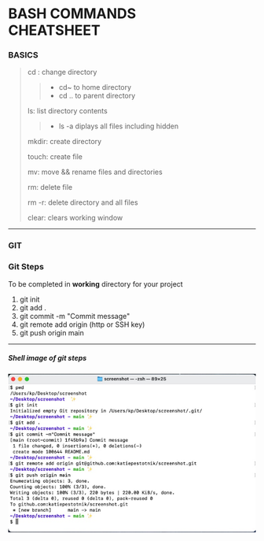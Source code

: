 
# BASH COMMANDS<br> CHEATSHEET

### BASICS

> cd : change directory<br>
>
>>- cd~ to home directory<br>
>>- cd .. to parent directory<br>
>
>ls: list directory contents<br>
>
>>- ls -a diplays all files including hidden<br>
>
>mkdir: create directory<br>
>
>touch: create file<br>
>
>mv: move && rename files and directories<br>
>
>rm: delete file<br>
>
>rm -r: delete directory and all files<br>
>
>clear: clears working window<br>

---
### GIT

### Git Steps
To be completed in **working** directory for your project

1. git init
2. git add .
3. git commit -m "Commit message"
4. git remote add origin (http or SSH key) 
5. git push origin main

---
##### Shell image of git steps
![](git-steps.jpg)
   

